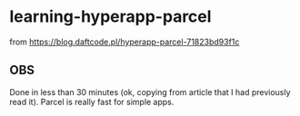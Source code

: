 # learning-hyperapp-parcel
from https://blog.daftcode.pl/hyperapp-parcel-71823bd93f1c

## OBS

Done in less than 30 minutes (ok, copying from article that I had previously read it). Parcel is really fast for simple apps.
